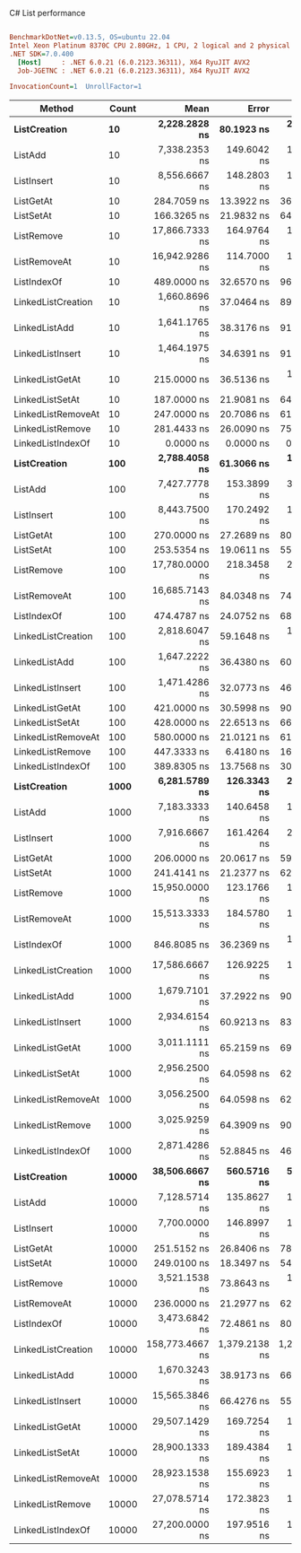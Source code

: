 C# List<T> performance
``` ini

BenchmarkDotNet=v0.13.5, OS=ubuntu 22.04
Intel Xeon Platinum 8370C CPU 2.80GHz, 1 CPU, 2 logical and 2 physical cores
.NET SDK=7.0.400
  [Host]     : .NET 6.0.21 (6.0.2123.36311), X64 RyuJIT AVX2
  Job-JGETNC : .NET 6.0.21 (6.0.2123.36311), X64 RyuJIT AVX2

InvocationCount=1  UnrollFactor=1  

```
|             Method | Count |            Mean |         Error |        StdDev |          Median | Allocated |
|------------------- |------ |----------------:|--------------:|--------------:|----------------:|----------:|
|       **ListCreation** |    **10** |   **2,228.2828 ns** |    **80.1923 ns** |   **235.1901 ns** |   **2,200.0000 ns** |    **1192 B** |
|            ListAdd |    10 |   7,338.2353 ns |   149.6042 ns |   153.6325 ns |   7,350.0000 ns |   81008 B |
|         ListInsert |    10 |   8,556.6667 ns |   148.2803 ns |   138.7015 ns |   8,550.0000 ns |   81008 B |
|          ListGetAt |    10 |     284.7059 ns |    13.3922 ns |    36.2067 ns |     300.0000 ns |     976 B |
|          ListSetAt |    10 |     166.3265 ns |    21.9832 ns |    64.1260 ns |     200.0000 ns |     976 B |
|         ListRemove |    10 |  17,866.7333 ns |   164.9764 ns |   154.3190 ns |  17,900.0000 ns |     976 B |
|       ListRemoveAt |    10 |  16,942.9286 ns |   114.7000 ns |   101.6786 ns |  16,950.0000 ns |     976 B |
|        ListIndexOf |    10 |     489.0000 ns |    32.6570 ns |    96.2898 ns |     500.0000 ns |     976 B |
| LinkedListCreation |    10 |   1,660.8696 ns |    37.0464 ns |    89.4713 ns |   1,700.0000 ns |    1496 B |
|      LinkedListAdd |    10 |   1,641.1765 ns |    38.3176 ns |    91.8066 ns |   1,600.0000 ns |    1024 B |
|   LinkedListInsert |    10 |   1,464.1975 ns |    34.6391 ns |    91.2533 ns |   1,500.0000 ns |    1024 B |
|    LinkedListGetAt |    10 |     215.0000 ns |    36.5136 ns |   107.6611 ns |     200.0000 ns |     976 B |
|    LinkedListSetAt |    10 |     187.0000 ns |    21.9081 ns |    64.5967 ns |     150.0000 ns |     976 B |
| LinkedListRemoveAt |    10 |     247.0000 ns |    20.7086 ns |    61.0597 ns |     200.0000 ns |     976 B |
|   LinkedListRemove |    10 |     281.4433 ns |    26.0090 ns |    75.4568 ns |     300.0000 ns |     976 B |
|  LinkedListIndexOf |    10 |       0.0000 ns |     0.0000 ns |     0.0000 ns |       0.0000 ns |     976 B |
|       **ListCreation** |   **100** |   **2,788.4058 ns** |    **61.3066 ns** |   **148.0622 ns** |   **2,800.0000 ns** |    **2160 B** |
|            ListAdd |   100 |   7,427.7778 ns |   153.3899 ns |   323.5514 ns |   7,300.0000 ns |   81008 B |
|         ListInsert |   100 |   8,443.7500 ns |   170.2492 ns |   167.2075 ns |   8,450.0000 ns |   80336 B |
|          ListGetAt |   100 |     270.0000 ns |    27.2689 ns |    80.4030 ns |     250.0000 ns |     976 B |
|          ListSetAt |   100 |     253.5354 ns |    19.0611 ns |    55.9029 ns |     300.0000 ns |     976 B |
|         ListRemove |   100 |  17,780.0000 ns |   218.3458 ns |   204.2408 ns |  17,800.0000 ns |     976 B |
|       ListRemoveAt |   100 |  16,685.7143 ns |    84.0348 ns |    74.4946 ns |  16,650.0000 ns |     976 B |
|        ListIndexOf |   100 |     474.4787 ns |    24.0752 ns |    68.6878 ns |     500.0000 ns |     976 B |
| LinkedListCreation |   100 |   2,818.6047 ns |    59.1648 ns |   109.6658 ns |   2,800.0000 ns |    5816 B |
|      LinkedListAdd |   100 |   1,647.2222 ns |    36.4380 ns |    60.8798 ns |   1,600.0000 ns |    1024 B |
|   LinkedListInsert |   100 |   1,471.4286 ns |    32.0773 ns |    46.0044 ns |   1,500.0000 ns |    1024 B |
|    LinkedListGetAt |   100 |     421.0000 ns |    30.5998 ns |    90.2242 ns |     400.0000 ns |     976 B |
|    LinkedListSetAt |   100 |     428.0000 ns |    22.6513 ns |    66.7878 ns |     400.0000 ns |     976 B |
| LinkedListRemoveAt |   100 |     580.0000 ns |    21.0121 ns |    61.9547 ns |     600.0000 ns |     976 B |
|   LinkedListRemove |   100 |     447.3333 ns |     6.4180 ns |    16.2192 ns |     450.0000 ns |     976 B |
|  LinkedListIndexOf |   100 |     389.8305 ns |    13.7568 ns |    30.4841 ns |     400.0000 ns |     976 B |
|       **ListCreation** |  **1000** |   **6,281.5789 ns** |   **126.3343 ns** |   **217.9205 ns** |   **6,200.0000 ns** |    **9400 B** |
|            ListAdd |  1000 |   7,183.3333 ns |   140.6458 ns |   150.4894 ns |   7,200.0000 ns |   81008 B |
|         ListInsert |  1000 |   7,916.6667 ns |   161.4264 ns |   209.8999 ns |   7,900.0000 ns |   81008 B |
|          ListGetAt |  1000 |     206.0000 ns |    20.0617 ns |    59.1523 ns |     250.0000 ns |     976 B |
|          ListSetAt |  1000 |     241.4141 ns |    21.2377 ns |    62.2865 ns |     200.0000 ns |     976 B |
|         ListRemove |  1000 |  15,950.0000 ns |   123.1766 ns |   109.1928 ns |  15,950.0000 ns |     976 B |
|       ListRemoveAt |  1000 |  15,513.3333 ns |   184.5780 ns |   172.6543 ns |  15,500.0000 ns |     976 B |
|        ListIndexOf |  1000 |     846.8085 ns |    36.2369 ns |   103.3858 ns |     800.0000 ns |     976 B |
| LinkedListCreation |  1000 |  17,586.6667 ns |   126.9225 ns |   118.7234 ns |  17,600.0000 ns |   49016 B |
|      LinkedListAdd |  1000 |   1,679.7101 ns |    37.2922 ns |    90.0649 ns |   1,700.0000 ns |    1024 B |
|   LinkedListInsert |  1000 |   2,934.6154 ns |    60.9213 ns |    83.3897 ns |   2,950.0000 ns |    1024 B |
|    LinkedListGetAt |  1000 |   3,011.1111 ns |    65.2159 ns |    69.7802 ns |   3,050.0000 ns |     976 B |
|    LinkedListSetAt |  1000 |   2,956.2500 ns |    64.0598 ns |    62.9153 ns |   2,950.0000 ns |     976 B |
| LinkedListRemoveAt |  1000 |   3,056.2500 ns |    64.0598 ns |    62.9153 ns |   3,050.0000 ns |     976 B |
|   LinkedListRemove |  1000 |   3,025.9259 ns |    64.3909 ns |    90.2671 ns |   3,000.0000 ns |     976 B |
|  LinkedListIndexOf |  1000 |   2,871.4286 ns |    52.8845 ns |    46.8807 ns |   2,900.0000 ns |     976 B |
|       **ListCreation** | **10000** |  **38,506.6667 ns** |   **560.5716 ns** |   **524.3590 ns** |  **38,400.0000 ns** |  **132376 B** |
|            ListAdd | 10000 |   7,128.5714 ns |   135.8627 ns |   120.4388 ns |   7,150.0000 ns |   81008 B |
|         ListInsert | 10000 |   7,700.0000 ns |   146.8997 ns |   157.1810 ns |   7,700.0000 ns |   81008 B |
|          ListGetAt | 10000 |     251.5152 ns |    26.8406 ns |    78.7189 ns |     200.0000 ns |     976 B |
|          ListSetAt | 10000 |     249.0100 ns |    18.3497 ns |    54.1046 ns |     200.0000 ns |     976 B |
|         ListRemove | 10000 |   3,521.1538 ns |    73.8643 ns |   152.5426 ns |   3,500.0000 ns |     976 B |
|       ListRemoveAt | 10000 |     236.0000 ns |    21.2977 ns |    62.7968 ns |     200.0000 ns |     976 B |
|        ListIndexOf | 10000 |   3,473.6842 ns |    72.4861 ns |    80.5682 ns |   3,500.0000 ns |     976 B |
| LinkedListCreation | 10000 | 158,773.4667 ns | 1,379.2138 ns | 1,290.1174 ns | 159,000.0000 ns |  481016 B |
|      LinkedListAdd | 10000 |   1,670.3243 ns |    38.9173 ns |    66.0846 ns |   1,700.0000 ns |    1024 B |
|   LinkedListInsert | 10000 |  15,565.3846 ns |    66.4276 ns |    55.4700 ns |  15,550.0000 ns |    1024 B |
|    LinkedListGetAt | 10000 |  29,507.1429 ns |   169.7254 ns |   150.4572 ns |  29,550.0000 ns |     976 B |
|    LinkedListSetAt | 10000 |  28,900.1333 ns |   189.4384 ns |   177.2008 ns |  28,900.0000 ns |     976 B |
| LinkedListRemoveAt | 10000 |  28,923.1538 ns |   155.6923 ns |   130.0102 ns |  28,900.0000 ns |     976 B |
|   LinkedListRemove | 10000 |  27,078.5714 ns |   172.3823 ns |   152.8125 ns |  27,100.0000 ns |     976 B |
|  LinkedListIndexOf | 10000 |  27,200.0000 ns |   197.9516 ns |   185.1640 ns |  27,200.0000 ns |     976 B |
